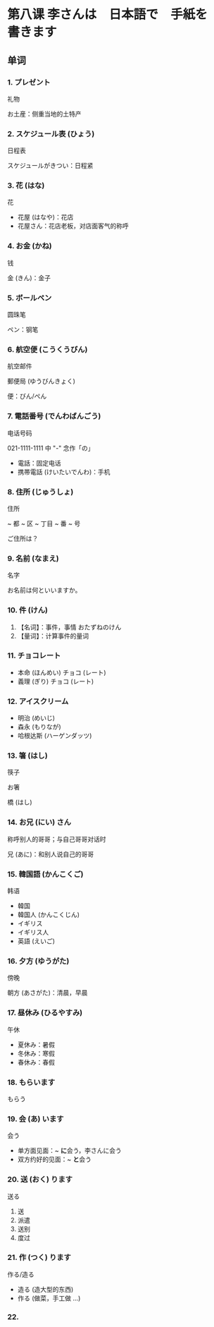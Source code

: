 # 第八课 李さんは　日本語で　手紙を　書きます
## 单词
### 1. プレゼント
礼物

お土産：侧重当地的土特产

### 2. スケジュール表 (ひょう)
日程表

スケジュールがきつい：日程紧

### 3. 花 (はな)
花

* 花屋 (はなや)：花店
* 花屋さん：花店老板，对店面客气的称呼

### 4. お金 (かね)
钱

金 (きん)：金子

### 5. ボールペン
圆珠笔

ペン：钢笔

### 6. 航空便 (こうくうびん)
航空邮件

郵便局 (ゆうびんきょく)

便：びん/ぺん

### 7. 電話番号 (でんわばんごう)
电话号码

021-1111-1111 中 "-" 念作「の」

* 電話：固定电话
* 携帯電話 (けいたいでんわ)：手机

### 8. 住所 (じゅうしょ)
住所

~ 都 ~ 区 ~ 丁目 ~ 番 ~ 号

ご住所は？

### 9. 名前 (なまえ)
名字

お名前は何といいますか。

### 10. 件 (けん)
1. 【名词】：事件，事情 おたずねのけん
2. 【量词】：计算事件的量词 

### 11. チョコレート
* 本命 (ほんめい) チョコ (レート)
* 義理 (ぎり) チョコ (レート)

### 12. アイスクリーム
* 明治 (めいじ)
* 森永 (もりなが)
* 哈根达斯 (ハーゲンダッツ)

### 13. 箸 (はし)
筷子

お箸

橋 (はし)

### 14. お兄 (にい) さん
称呼别人的哥哥；与自己哥哥对话时

兄 (あに)：和别人说自己的哥哥

### 15. 韓国語 (かんこくご)
韩语

* 韓国
* 韓国人 (かんこくじん)
* イギリス
* イギリス人
* 英語 (えいご)

### 16. 夕方 (ゆうがた)
傍晚

朝方 (あさがた)：清晨，早晨

### 17. 昼休み (ひるやすみ)
午休

* 夏休み：暑假
* 冬休み：寒假
* 春休み：春假

### 18. もらいます
もらう

### 19. 会 (あ) います
会う

* 单方面见面：~ **に**会う，李さんに会う
* 双方约好的见面：~ **と**会う

### 20. 送 (おく) ります
送る

1. 送
2. 派遣
3. 送别
4. 度过

### 21. 作 (つく) ります
作る/造る

* 造る (造大型的东西)
* 作る (做菜，手工做 ...)

### 22. 
